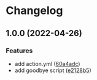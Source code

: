 # Changelog

## 1.0.0 (2022-04-26)


### Features

* add action.yml ([60a4adc](https://github.com/remarkablemark/hello-world-composite-action/commit/60a4adca50ccadf7e6f63931355ff061ebd09c20))
* add goodbye script ([e2128b5](https://github.com/remarkablemark/hello-world-composite-action/commit/e2128b58acebba48df812c1a24fddd6800541130))
